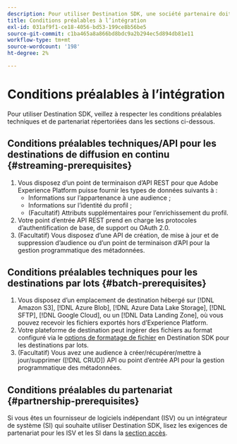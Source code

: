 ```yaml
---
description: Pour utiliser Destination SDK, une société partenaire doit remplir les conditions préalables répertoriées dans ce document.
title: Conditions préalables à l’intégration
exl-id: 031af9f1-ce18-4056-bd53-199ce8b56be5
source-git-commit: c1ba465a8a866bd8bdc9a2b294ec5d894db81e11
workflow-type: tm+mt
source-wordcount: '198'
ht-degree: 2%

---
```


# Conditions préalables à l’intégration

Pour utiliser Destination SDK, veillez à respecter les conditions préalables techniques et de partenariat répertoriées dans les sections ci-dessous.

## Conditions préalables techniques/API pour les destinations de diffusion en continu {#streaming-prerequisites}

1. Vous disposez d’un point de terminaison d’API REST pour que Adobe Experience Platform puisse fournir les types de données suivants à :
   * Informations sur l’appartenance à une audience ;
   * Informations sur l’identité du profil ;
   * (Facultatif) Attributs supplémentaires pour l’enrichissement du profil.
2. Votre point d’entrée API REST prend en charge les protocoles d’authentification de base, de support ou OAuth 2.0.
3. (Facultatif) Vous disposez d’une API de création, de mise à jour et de suppression d’audience ou d’un point de terminaison d’API pour la gestion programmatique des métadonnées.

## Conditions préalables techniques pour les destinations par lots {#batch-prerequisites}

1. Vous disposez d’un emplacement de destination hébergé sur [!DNL Amazon S3], [!DNL Azure Blob], [!DNL Azure Data Lake Storage], [!DNL SFTP], [!DNL Google Cloud], ou un [!DNL Data Landing Zone], où vous pouvez recevoir les fichiers exportés hors d’Experience Platform.
2. Votre plateforme de destination peut ingérer des fichiers au format configuré via le [options de formatage de fichier](functionality/destination-server/file-formatting.md) en Destination SDK pour les destinations par lots.
3. (Facultatif) Vous avez une audience à créer/récupérer/mettre à jour/supprimer ([!DNL CRUD]) API ou point d’entrée API pour la gestion programmatique des métadonnées.

## Conditions préalables du partenariat {#partnership-prerequisites}

Si vous êtes un fournisseur de logiciels indépendant (ISV) ou un intégrateur de système (SI) qui souhaite utiliser Destination SDK, lisez les exigences de partenariat pour les ISV et les SI dans la [section accès](overview.md#get-access).
